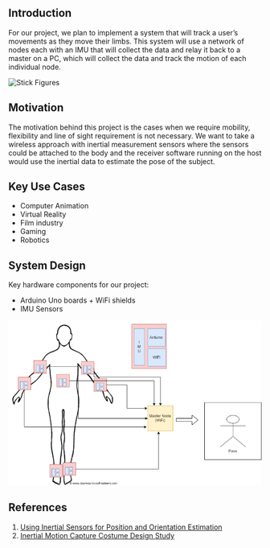 
## Introduction
For our project, we plan to implement a system that will track a user’s movements as they move their limbs. This system will use a network of nodes each with an IMU that will collect the data and relay it back to a master on a PC, which will collect the data and track the motion of each individual node.

![Stick Figures](http://vis.uky.edu/~gravity/Research/Mocap/Mocap_files/image002.jpg)

## Motivation 
The motivation behind this project is the cases when we require mobility, flexibility and line of sight requirement is not necessary. We want to take a wireless approach with inertial measurement sensors where the sensors could be attached to the body and the receiver software running on the host would use the inertial data to estimate the pose of the subject.

## Key Use Cases
- Computer Animation
- Virtual Reality
- Film industry
- Gaming
- Robotics 

## System Design 
Key hardware components for our project:
- Arduino Uno boards + WiFi shields
- IMU Sensors

![Block Diagram](Pose_Capture.png)


## References

1. [Using Inertial Sensors for Position and Orientation Estimation](https://arxiv.org/pdf/1704.06053.pdf)
2. [Inertial Motion Capture Costume Design Study](https://www.ncbi.nlm.nih.gov/pmc/articles/PMC5375898/)

